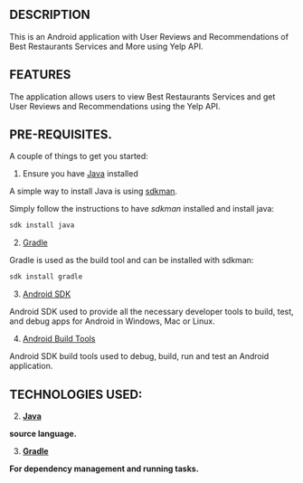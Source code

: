 ## DESCRIPTION

This is an Android application with User Reviews and Recommendations of Best Restaurants Services and More using Yelp API.

## FEATURES

The application allows users to view Best Restaurants Services and get User Reviews and Recommendations using the Yelp API.

## PRE-REQUISITES.

A couple of things to get you started:

1. Ensure you have [Java](https://java.com/en/download/) installed

A simple way to install Java is using [sdkman](https://sdkman.io/).

Simply follow the instructions to have _sdkman_ installed and install java:

```bash
sdk install java
```

2. [Gradle](https://gradle.org/)

Gradle is used as the build tool and can be installed with sdkman:

```bash
sdk install gradle
```

3. [Android SDK](https://developer.android.com/studio/)

Android SDK used to provide all the necessary developer tools to build, test, and debug apps for Android in Windows, Mac or Linux.

4. [Android Build Tools](https://developer.android.com/studio/releases/build-tools)

Android SDK build tools used to debug, build, run and test an Android application.


## TECHNOLOGIES USED:

2. **[Java](https://java.com/en/download/)**

**source language.**


3. **[Gradle](https://gradle.org/)**

**For dependency management and running tasks.**